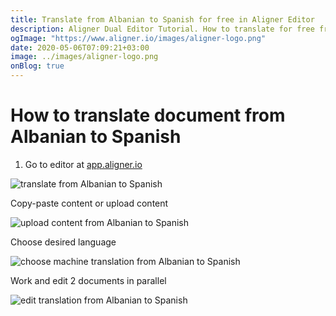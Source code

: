 ```yaml
---
title: Translate from Albanian to Spanish for free in Aligner Editor
description: Aligner Dual Editor Tutorial. How to translate for free from Albanian to Spanish. Aligner is multilingual document management platform. 
ogImage: "https://www.aligner.io/images/aligner-logo.png"
date: 2020-05-06T07:09:21+03:00
image: ../images/aligner-logo.png
onBlog: true
---
```


# How to translate document from Albanian to Spanish

1. Go to editor at [app.aligner.io](https://app.aligner.io "Aligner App web page")

![translate from Albanian to Spanish](../aligner-blank-editor.png "translate from Albanian to Spanish")

Copy-paste content or upload content

![upload content from Albanian to Spanish](../aligner-uploaded-document.png "upload content from Albanian to Spanish")

Choose desired language

![choose machine translation from Albanian to Spanish](../aligner-language-dropdown.png "choose machine translation from Albanian to Spanish")

Work and edit 2 documents in parallel

![edit translation from Albanian to Spanish](../aligner-double-sitded-editor.png "edit translation from Albanian to Spanish")

